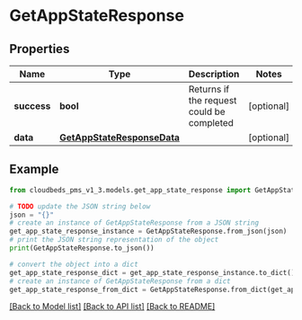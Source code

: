 # GetAppStateResponse


## Properties

Name | Type | Description | Notes
------------ | ------------- | ------------- | -------------
**success** | **bool** | Returns if the request could be completed | [optional] 
**data** | [**GetAppStateResponseData**](GetAppStateResponseData.md) |  | [optional] 

## Example

```python
from cloudbeds_pms_v1_3.models.get_app_state_response import GetAppStateResponse

# TODO update the JSON string below
json = "{}"
# create an instance of GetAppStateResponse from a JSON string
get_app_state_response_instance = GetAppStateResponse.from_json(json)
# print the JSON string representation of the object
print(GetAppStateResponse.to_json())

# convert the object into a dict
get_app_state_response_dict = get_app_state_response_instance.to_dict()
# create an instance of GetAppStateResponse from a dict
get_app_state_response_from_dict = GetAppStateResponse.from_dict(get_app_state_response_dict)
```
[[Back to Model list]](../README.md#documentation-for-models) [[Back to API list]](../README.md#documentation-for-api-endpoints) [[Back to README]](../README.md)



